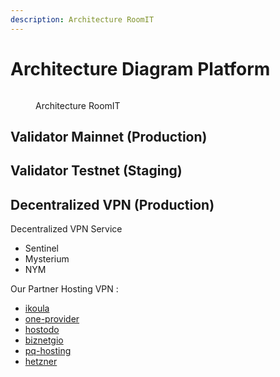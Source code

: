 ```yaml
---
description: Architecture RoomIT
---
```


# Architecture Diagram Platform

<figure><img src="https://raw.githubusercontent.com/luneareth/stake.roomit.xyz/main/img/powered/RoomIT-Network.png" alt=""><figcaption><p>Architecture RoomIT</p></figcaption></figure>


## Validator Mainnet (Production)



## Validator Testnet (Staging)


## Decentralized VPN (Production)

Decentralized VPN Service
- Sentinel
- Mysterium
- NYM

Our Partner Hosting VPN :
- [ikoula]( https://www.ikoula.com/en)
- [one-provider](https://panel.op-net.com)
- [hostodo](https://console.hostodo.com)
- [biznetgio](https://portal.biznetgio.com)
- [pq-hosting](https://bill.pq.hosting)
- [hetzner](https://console.hetzner.cloud)




